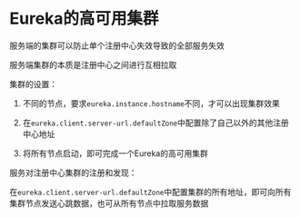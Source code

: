 # Eureka的高可用集群

服务端的集群可以防止单个注册中心失效导致的全部服务失效

服务端集群的本质是注册中心之间进行互相拉取

集群的设置：

1. 不同的节点，要求`eureka.instance.hostname`不同，才可以出现集群效果

2. 在`eureka.client.server-url.defaultZone`中配置除了自己以外的其他注册中心地址

3. 将所有节点启动，即可完成一个Eureka的高可用集群

服务对注册中心集群的注册和发现：

在`eureka.client.server-url.defaultZone`中配置集群的所有地址，即可向所有集群节点发送心跳数据，也可从所有节点中拉取服务数据
